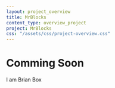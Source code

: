 ```yaml
---
layout: project_overview
title: MrBlocks
content_type: overview_project
project: MrBlocks
css: "/assets/css/project-overview.css"
---
```


# Comming Soon
I am Brian Box